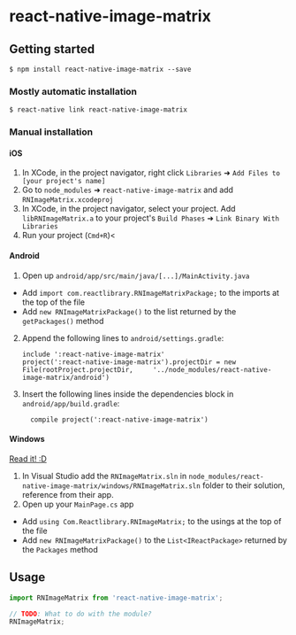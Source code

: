 
# react-native-image-matrix

## Getting started

`$ npm install react-native-image-matrix --save`

### Mostly automatic installation

`$ react-native link react-native-image-matrix`

### Manual installation


#### iOS

1. In XCode, in the project navigator, right click `Libraries` ➜ `Add Files to [your project's name]`
2. Go to `node_modules` ➜ `react-native-image-matrix` and add `RNImageMatrix.xcodeproj`
3. In XCode, in the project navigator, select your project. Add `libRNImageMatrix.a` to your project's `Build Phases` ➜ `Link Binary With Libraries`
4. Run your project (`Cmd+R`)<

#### Android

1. Open up `android/app/src/main/java/[...]/MainActivity.java`
  - Add `import com.reactlibrary.RNImageMatrixPackage;` to the imports at the top of the file
  - Add `new RNImageMatrixPackage()` to the list returned by the `getPackages()` method
2. Append the following lines to `android/settings.gradle`:
  	```
  	include ':react-native-image-matrix'
  	project(':react-native-image-matrix').projectDir = new File(rootProject.projectDir, 	'../node_modules/react-native-image-matrix/android')
  	```
3. Insert the following lines inside the dependencies block in `android/app/build.gradle`:
  	```
      compile project(':react-native-image-matrix')
  	```

#### Windows
[Read it! :D](https://github.com/ReactWindows/react-native)

1. In Visual Studio add the `RNImageMatrix.sln` in `node_modules/react-native-image-matrix/windows/RNImageMatrix.sln` folder to their solution, reference from their app.
2. Open up your `MainPage.cs` app
  - Add `using Com.Reactlibrary.RNImageMatrix;` to the usings at the top of the file
  - Add `new RNImageMatrixPackage()` to the `List<IReactPackage>` returned by the `Packages` method


## Usage
```javascript
import RNImageMatrix from 'react-native-image-matrix';

// TODO: What to do with the module?
RNImageMatrix;
```
  